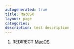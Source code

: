 ```yaml
---
autogenerated: true
title: MacOSX
layout: page
categories: 
description: test description
---
```


1.  REDIRECT [MacOS](MacOS)
